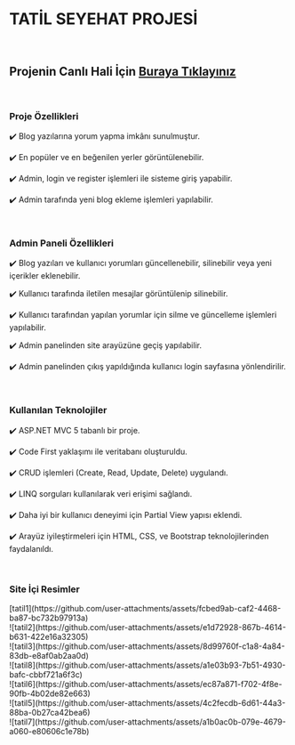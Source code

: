 <h1>TATİL SEYEHAT PROJESİ</h1>
<br>
<h2>Projenin Canlı Hali İçin <a href="http://travelblog.somee.com/">Buraya Tıklayınız</a></h2>
<br/>
<h3>Proje Özellikleri</h3>
<p>✔️ Blog yazılarına yorum yapma imkânı sunulmuştur.</p>
<p>✔️ En popüler ve en beğenilen yerler görüntülenebilir.</p>
<p>✔️ Admin, login ve register işlemleri ile sisteme giriş yapabilir.</p>
<p>✔️ Admin tarafında yeni blog ekleme işlemleri yapılabilir.</p>
<br>
<h3>Admin Paneli Özellikleri</h3>
<p>✔️ Blog yazıları ve kullanıcı yorumları güncellenebilir, silinebilir veya yeni içerikler eklenebilir.</p>
<p>✔️ Kullanıcı tarafında iletilen mesajlar görüntülenip silinebilir. </p>
<p>✔️ Kullanıcı tarafından yapılan yorumlar için silme ve güncelleme işlemleri yapılabilir.</p>
<p>✔️ Admin panelinden site arayüzüne geçiş yapılabilir.</p>
<p>✔️ Admin panelinden çıkış yapıldığında kullanıcı login sayfasına yönlendirilir.</p>
<br />
<h3>Kullanılan Teknolojiler</h3>
<p>✔️ ASP.NET MVC 5 tabanlı bir proje.</p>
<p>✔️ Code First yaklaşımı ile veritabanı oluşturuldu.</p>
<p>✔️ CRUD işlemleri (Create, Read, Update, Delete) uygulandı.</p>
<p>✔️ LINQ sorguları kullanılarak veri erişimi sağlandı.</p>
<p>✔️ Daha iyi bir kullanıcı deneyimi için Partial View yapısı eklendi.</p>
<p>✔️ Arayüz iyileştirmeleri için HTML, CSS, ve Bootstrap teknolojilerinden faydalanıldı.</p>
<br/>

<h3>Site İçi Resimler</h3>
[tatil1](https://github.com/user-attachments/assets/fcbed9ab-caf2-4468-ba87-bc732b97913a)
<br>
![tatil2](https://github.com/user-attachments/assets/e1d72928-867b-4614-b631-422e16a32305)
<br>
![tatil3](https://github.com/user-attachments/assets/8d99760f-c1a8-4a84-83db-e8af0ab2aa0d)
<br>
![tatil8](https://github.com/user-attachments/assets/a1e03b93-7b51-4930-bafc-cbbf721a6f3c)
<br>
![tatil6](https://github.com/user-attachments/assets/ec87a871-f702-4f8e-90fb-4b02de82e663)
<br>
![tatil5](https://github.com/user-attachments/assets/4c2fecdb-6d61-44a3-88ba-0b27ca42bea6)
<br>
![tatil7](https://github.com/user-attachments/assets/a1b0ac0b-079e-4679-a060-e80606c1e78b)


